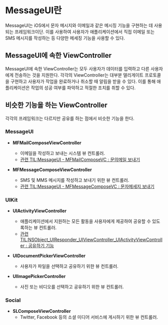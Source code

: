 # MessageUI란
MessageUI는 iOS에서 문자 메시지와 이메일과 같은 메시징 기능을 구현하는 데 사용되는 프레임워크이단. 이를 사용하여 사용자가 애플리케이션에서 직접 이메일 또는 SMS 메시지를 작성하는 등 다양한 메세징 기능을 사용할 수 있다.


## MessageUI에 속한 ViewController
MessageUI에 속한 ViewController는 모두 사용자가 데이터를 입력하고 다른 사용자에게 전송하는 것을 지원한다.
각각의 ViewController는 대부분 델리게이트 프로토콜을 구현하고 사용자가 작업을 완료하거나 취소할 때 알림을 받을 수 있다. 이를 통해 애플리케이션은 작업의 성공 여부를 파악하고 적절한 조치를 취할 수 있다.


## 비슷한 기능을 하는 ViewController
각각의 프레임워크는 다르지만 공유를 하는 점에서 비슷한 기능을 한다.

### MessageUI
- **MFMailComposeViewController**
  - 이메일을 작성하고 보내는 시스템 뷰 컨트롤러.
  - [관련 TIL:MessageUI - MFMailComposeVC : 문의메일 보내기](https://github.com/isGeekCode/TIL/blob/main/Mobile-IOS/MessageUI_sendMail.md)

- **MFMessageComposeViewController**
  - SMS 및 MMS 메시지를 작성하고 보내기 위한 뷰 컨트롤러.
  - [관련 TIL:MessageUI - MFMessageComposeVC : 문자메세지 보내기
](https://github.com/isGeekCode/TIL/blob/main/Mobile-IOS/MessageUI_sendSMS.md)


### UIKit
- **UIActivityViewController**
  - 애플리케이션에서 지원하는 모든 활동을 사용자에게 제공하여 공유할 수 있도록하는 뷰 컨트롤러.
  - [관련 TIL:NSObject_UIResponder_UIViewController_UIActivityViewController : 공유하기 기능](https://github.com/isGeekCode/TIL/blob/main/Mobile-IOS/NSObject_UIResponder_UIViewController_UIActivityViewController.md)

- **UIDocumentPickerViewController**
  - 사용자가 파일을 선택하고 공유하기 위한 뷰 컨트롤러.
- **UIImagePickerController**
  - 사진 또는 비디오를 선택하고 공유하기 위한 뷰 컨트롤러.


### Social
- **SLComposeViewController**
  - Twitter, Facebook 등의 소셜 미디어 서비스에 게시하기 위한 뷰 컨트롤러.
